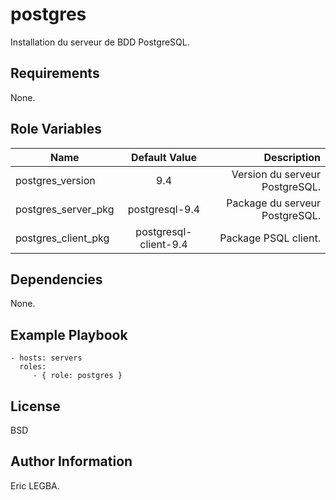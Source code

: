 postgres
=========

Installation du serveur de BDD PostgreSQL.

Requirements
------------

None.

Role Variables
--------------

| Name	        | Default Value	| Description|
| ------------- |:-------------:| ----------:|
|postgres_version|9.4|Version du serveur PostgreSQL.|
|postgres_server_pkg|postgresql-9.4|Package du serveur PostgreSQL.|
|postgres_client_pkg|postgresql-client-9.4|Package PSQL client.|

Dependencies
------------
None.

Example Playbook
----------------

    - hosts: servers
      roles:
         - { role: postgres }

License
-------

BSD

Author Information
------------------

Eric LEGBA.
